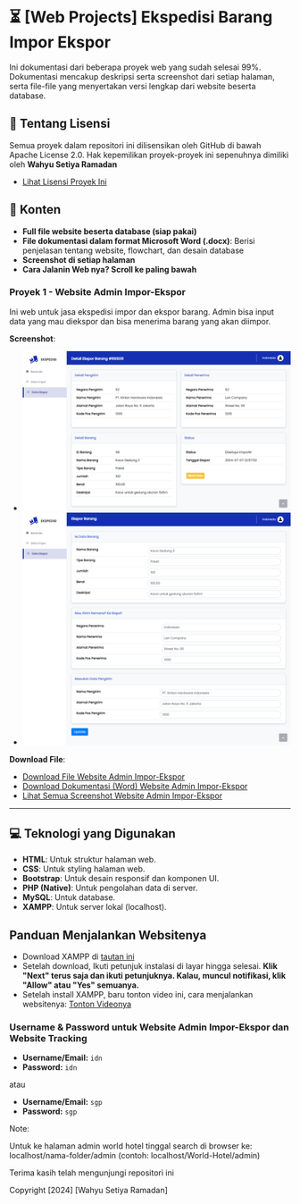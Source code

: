 # ⏳ [Web Projects] Ekspedisi Barang Impor Ekspor

Ini dokumentasi dari beberapa proyek web yang sudah selesai 99%. Dokumentasi mencakup deskripsi serta screenshot dari setiap halaman, serta file-file yang menyertakan versi lengkap dari website beserta database.
## 📜 Tentang Lisensi

Semua proyek dalam repositori ini dilisensikan oleh GitHub di bawah Apache License 2.0. Hak kepemilikan proyek-proyek ini sepenuhnya dimiliki oleh **Wahyu Setiya Ramadan**

- [Lihat Lisensi Proyek Ini](https://github.com/nopalsh/import-export-delivery/blob/main/LICENSE)

## 📂 Konten

- **Full file website beserta database (siap pakai)**
- **File dokumentasi dalam format Microsoft Word (.docx)**: Berisi penjelasan tentang website, flowchart, dan desain database
- **Screenshot di setiap halaman**
- **Cara Jalanin Web nya? Scroll ke paling bawah**

### Proyek 1 - Website Admin Impor-Ekspor

Ini web untuk jasa ekspedisi impor dan ekspor barang. Admin bisa input data yang mau diekspor dan bisa menerima barang yang akan diimpor.

**Screenshot**:
- ![Screenshot 1](https://github.com/nopalsh/import-export-delivery/blob/main/Admin%20Impor-Ekspor%20Barang/Screenshot/screencapture-localhost-eks-ekspor-detail-php-2024-07-08-10_10_56.png)
- ![Screenshot 2](https://github.com/nopalsh/import-export-delivery/blob/main/Admin%20Impor-Ekspor%20Barang/Screenshot/screencapture-localhost-eks-edit-ekspor-php-2024-07-08-10_11_02.png)

**Download File**:
- [Download File Website Admin Impor-Ekspor](https://raw.githubusercontent.com/nopalsh/import-export-delivery/main/Admin%20Impor-Ekspor%20Barang/Admin%20Impor-Ekspor.zip)
- [Download Dokumentasi (Word) Website Admin Impor-Ekspor](https://raw.githubusercontent.com/nopalsh/import-export-delivery/main/Admin%20Impor-Ekspor%20Barang/Website%20Impor-Ekspor%20Barang.docx)
- [Lihat Semua Screenshot Website Admin Impor-Ekspor](https://github.com/nopalsh/import-export-delivery/tree/main/Admin%20Impor-Ekspor%20Barang/Screenshot)

---

## 💻 Teknologi yang Digunakan

- **HTML**: Untuk struktur halaman web.
- **CSS**: Untuk styling halaman web.
- **Bootstrap**: Untuk desain responsif dan komponen UI.
- **PHP (Native)**: Untuk pengolahan data di server.
- **MySQL**: Untuk database.
- **XAMPP**: Untuk server lokal (localhost).

## Panduan Menjalankan Websitenya

- Download XAMPP di [tautan ini](https://sourceforge.net/projects/xampp/files/XAMPP%20Windows/8.0.30/xampp-windows-x64-8.0.30-0-VS16-installer.exe/download)
- Setelah download, Ikuti petunjuk instalasi di layar hingga selesai. **Klik "Next" terus saja dan ikuti petunjuknya. Kalau, muncul notifikasi, klik "Allow" atau "Yes" semuanya.**
- Setelah install XAMPP, baru tonton video ini, cara menjalankan websitenya: [Tonton Videonya](https://drive.google.com/file/d/1071KytagK0uR5B9yH4k4Ih9B5KW5XZup/view?usp=sharing)

### Username & Password untuk Website Admin Impor-Ekspor dan Website Tracking

- **Username/Email:** `idn`
- **Password:** `idn`

atau

- **Username/Email:** `sgp`
- **Password:** `sgp`

Note:

Untuk ke halaman admin world hotel tinggal search di browser ke: localhost/nama-folder/admin (contoh: localhost/World-Hotel/admin)

Terima kasih telah mengunjungi repositori ini

Copyright [2024] [Wahyu Setiya Ramadan]
